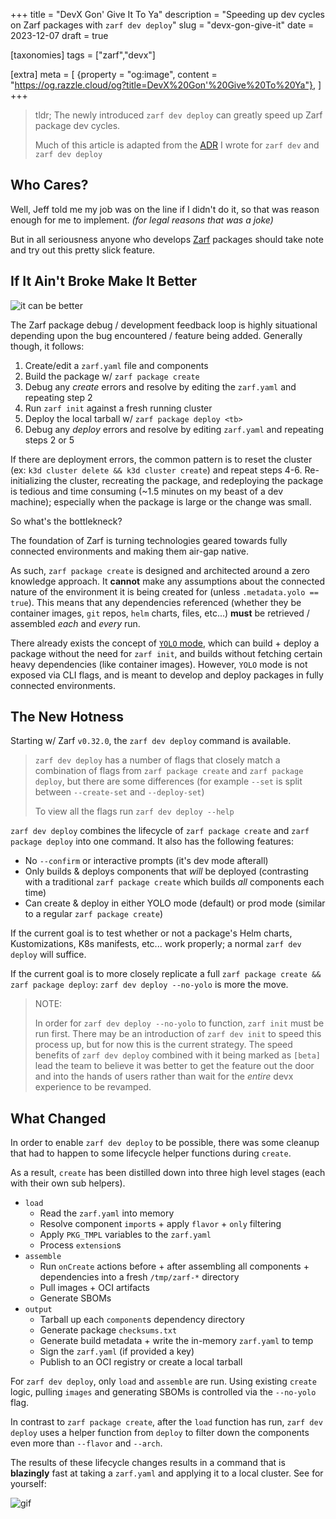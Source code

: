 +++
title = "DevX Gon' Give It To Ya"
description = "Speeding up dev cycles on Zarf packages with `zarf dev deploy`"
slug = "devx-gon-give-it"
date = 2023-12-07
draft = true

[taxonomies]
tags = ["zarf","devx"]

[extra]
meta = [
    {property = "og:image", content = "https://og.razzle.cloud/og?title=DevX%20Gon'%20Give%20To%20Ya"},
]
+++

> tldr; The newly introduced `zarf dev deploy` can greatly speed up Zarf package dev cycles.
>
> Much of this article is adapted from the [ADR](https://github.com/defenseunicorns/zarf/blob/main/adr/0022-dev-cmd.md) I wrote for `zarf dev` and `zarf dev deploy`

<!-- more -->

## Who Cares?

Well, Jeff told me my job was on the line if I didn't do it, so that was reason enough for me to implement. _(for legal reasons that was a joke)_

But in all seriousness anyone who develops [Zarf](https://github.com/defenseunicorns/zarf) packages should take note and try out this pretty slick feature.

## If It Ain't Broke Make It Better

![it can be better](https://media1.tenor.com/m/SMkXNFf_aIkAAAAC/max-lord-maxwell-lord.gif)

The Zarf package debug / development feedback loop is highly situational depending upon the bug encountered / feature being added. Generally though, it follows:

1. Create/edit a `zarf.yaml` file and components
2. Build the package w/ `zarf package create`
3. Debug any _create_ errors and resolve by editing the `zarf.yaml` and repeating step 2
4. Run `zarf init` against a fresh running cluster
5. Deploy the local tarball w/ `zarf package deploy <tb>`
6. Debug any _deploy_ errors and resolve by editing `zarf.yaml` and repeating steps 2 or 5

If there are deployment errors, the common pattern is to reset the cluster (ex: `k3d cluster delete && k3d cluster create`) and repeat steps 4-6. Re-initializing the cluster, recreating the package, and redeploying the package is tedious and time consuming (~1.5 minutes on my beast of a dev machine); especially when the package is large or the change was small.

So what's the bottlekneck?

The foundation of Zarf is turning technologies geared towards fully connected environments and making them air-gap native.

As such, `zarf package create` is designed and architected around a zero knowledge approach. It **cannot** make any assumptions about the connected nature of the environment it is being created for (unless `.metadata.yolo == true`). This means that any dependencies referenced (whether they be container images, `git` repos, `helm` charts, files, etc...) **must** be retrieved / assembled _each_ and _every_ run.

There already exists the concept of [`YOLO` mode](https://github.com/defenseunicorns/zarf/blob/main/adr/0010-yolo-mode.md), which can build + deploy a package without the need for `zarf init`, and builds without fetching certain heavy dependencies (like container images). However, `YOLO` mode is not exposed via CLI flags, and is meant to develop and deploy packages in fully connected environments.

## The New Hotness

Starting w/ Zarf `v0.32.0`, the `zarf dev deploy` command is available.

> `zarf dev deploy` has a number of flags that closely match a combination of flags from `zarf package create` and `zarf package deploy`, but there are some differences (for example `--set` is split between `--create-set` and `--deploy-set`)
>
> To view all the flags run `zarf dev deploy --help`

`zarf dev deploy` combines the lifecycle of `zarf package create` and `zarf package deploy` into one command. It also has the following features:

- No `--confirm` or interactive prompts (it's dev mode afterall)
- Only builds & deploys components that _will_ be deployed (contrasting with a traditional `zarf package create` which builds _all_ components each time)
- Can create & deploy in either YOLO mode (default) or prod mode (similar to a regular `zarf package create`)

If the current goal is to test whether or not a package's Helm charts, Kustomizations, K8s manifests, etc... work properly; a normal `zarf dev deploy` will suffice.

If the current goal is to more closely replicate a full `zarf package create && zarf package deploy`: `zarf dev deploy --no-yolo` is more the move.

> NOTE:
>
> In order for `zarf dev deploy --no-yolo` to function, `zarf init` must be run first.
> There may be an introduction of `zarf dev init` to speed this process up, but for now this is the current strategy. The speed benefits of `zarf dev deploy` combined with it being marked as `[beta]` lead the team to believe it was better to get the feature out the door and into the hands of users rather than wait for the _entire_ devx experience to be revamped.

## What Changed

In order to enable `zarf dev deploy` to be possible, there was some cleanup that had to happen to some lifecycle helper functions during `create`.

As a result, `create` has been distilled down into three high level stages (each with their own sub helpers).

- `load`
  - Read the `zarf.yaml` into memory
  - Resolve component `import`s + apply `flavor` + `only` filtering
  - Apply `PKG_TMPL` variables to the `zarf.yaml`
  - Process `extension`s
- `assemble`
  - Run `onCreate` actions before + after assembling all components + dependencies into a fresh `/tmp/zarf-*` directory
  - Pull images + OCI artifacts
  - Generate SBOMs
- `output`
  - Tarball up each `component`s dependency directory
  - Generate package `checksums.txt`
  - Generate build metadata + write the in-memory `zarf.yaml` to temp
  - Sign the `zarf.yaml` (if provided a key)
  - Publish to an OCI registry or create a local tarball

For `zarf dev deploy`, only `load` and `assemble` are run. Using existing `create` logic, pulling `images` and generating SBOMs is controlled via the `--no-yolo` flag.

In contrast to `zarf package create`, after the `load` function has run, `zarf dev deploy` uses a helper function from `deploy` to filter down the components even more than `--flavor` and `--arch`.

The results of these lifecycle changes results in a command that is **blazingly** fast at taking a `zarf.yaml` and applying it to a local cluster. See for yourself:

![gif](/tapes/zarf-dev-deploy.gif)
